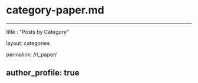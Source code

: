 # category-paper.md
---
title : "Posts by Category"

layout: categories

permalink: /rl_paper/

author_profile: true
---


